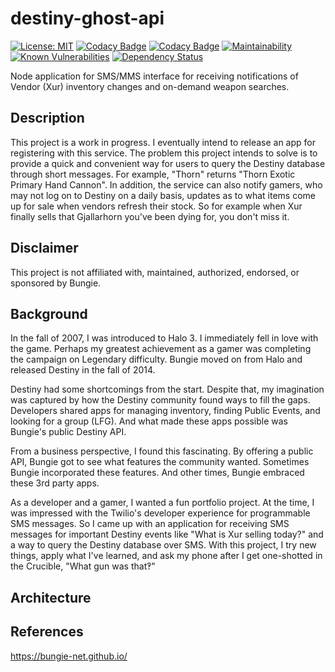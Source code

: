 # destiny-ghost-api

[![License: MIT](https://img.shields.io/badge/License-MIT-yellow.svg)](https://opensource.org/licenses/MIT)
[![Codacy Badge](https://api.codacy.com/project/badge/Grade/eb80d748233e4f0c836a329ddb390be4)](https://app.codacy.com/manual/chrispaskvan/destiny-ghost-api?utm_source=github.com\&utm_medium=referral\&utm_content=chrispaskvan/destiny-ghost-api\&utm_campaign=Badge_Grade_Dashboard)
[![Codacy Badge](https://api.codacy.com/project/badge/Coverage/f3739ef16c3a4c9d9ad08423744fa5d3)](https://www.codacy.com/manual/chrispaskvan/destiny-ghost-api?utm_source=github.com\&utm_medium=referral\&utm_content=chrispaskvan/destiny-ghost-api\&utm_campaign=Badge_Coverage)
[![Maintainability](https://api.codeclimate.com/v1/badges/da028fbc47cd8718e45b/maintainability)](https://codeclimate.com/github/chrispaskvan/destiny-ghost-api/maintainability)
[![Known Vulnerabilities](https://snyk.io/test/github/chrispaskvan/destiny-ghost-api/badge.svg)](https://snyk.io/test/github/chrispaskvan/destiny-ghost-api)
[![Dependency Status](https://img.shields.io/librariesio/github/chrispaskvan/destiny-ghost-api)](https://libraries.io/github/chrispaskvan/destiny-ghost-api)

Node application for SMS/MMS interface for receiving notifications of Vendor (Xur) inventory changes and on-demand weapon searches.

## Description

This project is a work in progress. I eventually intend to release an app for registering with this service. The problem this project intends to solve is to provide a quick and convenient way for users to query the Destiny database through short messages. For example, "Thorn" returns "Thorn Exotic Primary Hand Cannon". In addition, the service can also notify gamers, who may not log on to Destiny on a daily basis, updates as to what items come up for sale when vendors refresh their stock. So for example when Xur finally sells that Gjallarhorn you've been dying for, you don't miss it.

## Disclaimer

This project is not affiliated with, maintained, authorized, endorsed, or sponsored by Bungie.

## Background

In the fall of 2007, I was introduced to Halo 3. I immediately fell in love with the game. Perhaps my greatest achievement as a gamer was completing the campaign on Legendary difficulty. Bungie moved on from Halo and released Destiny in the fall of 2014.

Destiny had some shortcomings from the start. Despite that, my imagination was captured by how the Destiny community found ways to fill the gaps. Developers shared apps for managing inventory, finding Public Events, and looking for a group (LFG). And what made these apps possible was Bungie's public Destiny API.

From a business perspective, I found this fascinating. By offering a public API, Bungie got to see what features the community wanted. Sometimes Bungie incorporated these features. And other times, Bungie embraced these 3rd party apps.

As a developer and a gamer, I wanted a fun portfolio project. At the time, I was impressed with the Twilio's developer experience for programmable SMS messages. So I came up with an application for receiving SMS messages for important Destiny events like "What is Xur selling today?" and a way to query the Destiny database over SMS. With this project, I try new things, apply what I've learned, and ask my phone after I get one-shotted in the Crucible, "What gun was that‽"

## Architecture

## References

https://bungie-net.github.io/
